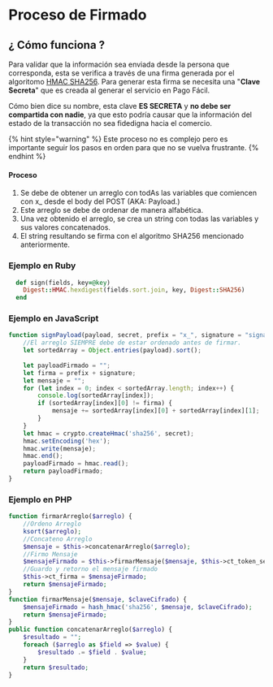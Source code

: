 # Proceso de Firmado

## ¿ Cómo funciona ?

Para validar que la información sea enviada desde la persona que corresponda, esta se verifica a través de una firma generada por el algoritomo  [HMAC SHA256](https://es.wikipedia.org/wiki/HMAC#Ejemplos_de_HMAC_%28MD5,_SHA1,_SHA256%29). Para generar esta firma se necesita una "**Clave Secreta**" que es creada al generar el servicio en Pago Fácil. 

Cómo bien dice su nombre, esta clave **ES SECRETA** y **no debe ser compartida con nadie**, ya que esto podría causar que la información del estado de la transacción no sea fidedigna hacia el comercio.

{% hint style="warning" %}
Este proceso no es complejo pero es importante seguir los pasos en orden para que no se vuelva frustrante.
{% endhint %}

#### Proceso

1. Se debe de obtener un arreglo con todAs las variables que comiencen con x\_ desde el body del POST \(AKA: Payload.\)
2. Este arreglo se debe de ordenar de manera alfabética.
3. Una vez obtenido el arreglo, se crea un string con todas las variables y sus valores concatenados.
4. El string resultando se firma con el algoritmo SHA256 mencionado anteriormente.

### Ejemplo en Ruby

```ruby
  def sign(fields, key=@key)
    Digest::HMAC.hexdigest(fields.sort.join, key, Digest::SHA256)
  end
```

### Ejemplo en JavaScript

```javascript
function signPayload(payload, secret, prefix = "x_", signature = "signature") {
    //El arreglo SIEMPRE debe de estar ordenado antes de firmar.
    let sortedArray = Object.entries(payload).sort();
    
    let payloadFirmado = "";
    let firma = prefix + signature;
    let mensaje = "";
    for (let index = 0; index < sortedArray.length; index++) {
        console.log(sortedArray[index]);
        if (sortedArray[index][0] != firma) {
            mensaje += sortedArray[index][0] + sortedArray[index][1];
        }
    }
    let hmac = crypto.createHmac('sha256', secret);
    hmac.setEncoding('hex');
    hmac.write(mensaje);
    hmac.end();
    payloadFirmado = hmac.read();
    return payloadFirmado;
}
```

### Ejemplo en PHP

```php
function firmarArreglo($arreglo) {
    //Ordeno Arreglo
    ksort($arreglo);
    //Concateno Arreglo
    $mensaje = $this->concatenarArreglo($arreglo);
    //Firmo Mensaje
    $mensajeFirmado = $this->firmarMensaje($mensaje, $this->ct_token_secret);
    //Guardo y retorno el mensaje firmado
    $this->ct_firma = $mensajeFirmado;
    return $mensajeFirmado;
}
function firmarMensaje($mensaje, $claveCifrado) {
    $mensajeFirmado = hash_hmac('sha256', $mensaje, $claveCifrado);
    return $mensajeFirmado;
}
public function concatenarArreglo($arreglo) {
    $resultado = "";
    foreach ($arreglo as $field => $value) {
        $resultado .= $field . $value;
    }
    return $resultado;
}
```


